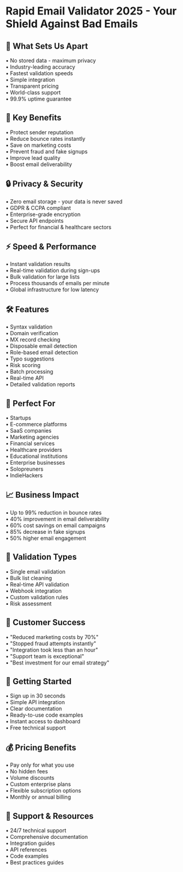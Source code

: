 # Rapid Email Validator 2025 - Your Shield Against Bad Emails

## 🌟 What Sets Us Apart

• No stored data - maximum privacy<br/>
• Industry-leading accuracy<br/>
• Fastest validation speeds<br/>
• Simple integration<br/>
• Transparent pricing<br/>
• World-class support<br/>
• 99.9% uptime guarantee<br/>

## 🎯 Key Benefits

• Protect sender reputation<br/>
• Reduce bounce rates instantly<br/>
• Save on marketing costs<br/>
• Prevent fraud and fake signups<br/>
• Improve lead quality<br/>
• Boost email deliverability<br/>

## 🔒 Privacy & Security

• Zero email storage - your data is never saved<br/>
• GDPR & CCPA compliant<br/>
• Enterprise-grade encryption<br/>
• Secure API endpoints<br/>
• Perfect for financial & healthcare sectors<br/>

## ⚡ Speed & Performance

• Instant validation results<br/>
• Real-time validation during sign-ups<br/>
• Bulk validation for large lists<br/>
• Process thousands of emails per minute<br/>
• Global infrastructure for low latency<br/>

## 🛠️ Features

• Syntax validation<br/>
• Domain verification<br/>
• MX record checking<br/>
• Disposable email detection<br/>
• Role-based email detection<br/>
• Typo suggestions<br/>
• Risk scoring<br/>
• Batch processing<br/>
• Real-time API<br/>
• Detailed validation reports<br/>

## 💼 Perfect For

• Startups<br/>
• E-commerce platforms<br/>
• SaaS companies<br/>
• Marketing agencies<br/>
• Financial services<br/>
• Healthcare providers<br/>
• Educational institutions<br/>
• Enterprise businesses<br/>
• Solopreuners<br/>
• IndieHackers<br/>

## 📈 Business Impact

• Up to 99% reduction in bounce rates<br/>
• 40% improvement in email deliverability<br/>
• 60% cost savings on email campaigns<br/>
• 85% decrease in fake signups<br/>
• 50% higher email engagement<br/>


## 💪 Validation Types

• Single email validation<br/>
• Bulk list cleaning<br/>
• Real-time API validation<br/>
• Webhook integration<br/>
• Custom validation rules<br/>
• Risk assessment<br/>

## 💯 Customer Success

• "Reduced marketing costs by 70%" <br/>
• "Stopped fraud attempts instantly"<br/>
• "Integration took less than an hour"<br/>
• "Support team is exceptional"<br/>
• "Best investment for our email strategy"<br/>

## 🚀 Getting Started

• Sign up in 30 seconds<br/>
• Simple API integration<br/>
• Clear documentation<br/>
• Ready-to-use code examples<br/>
• Instant access to dashboard<br/>
• Free technical support<br/>

## 💰 Pricing Benefits

• Pay only for what you use<br/>
• No hidden fees<br/>
• Volume discounts<br/>
• Custom enterprise plans<br/>
• Flexible subscription options<br/>
• Monthly or annual billing<br/>

## 🤝 Support & Resources

• 24/7 technical support<br/>
• Comprehensive documentation<br/>
• Integration guides<br/>
• API references<br/>
• Code examples<br/>
• Best practices guides<br/>
